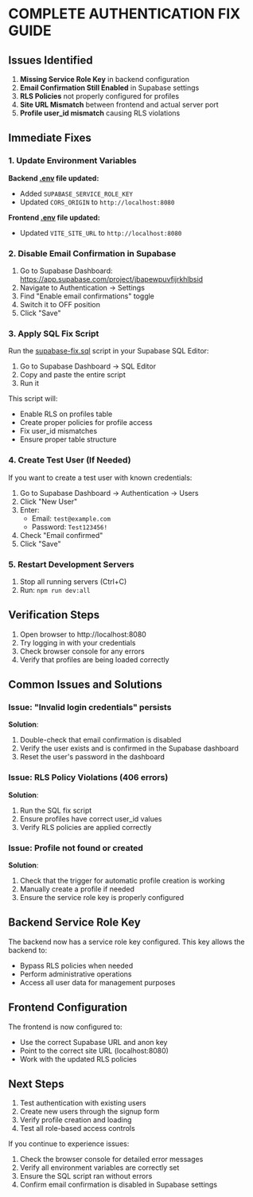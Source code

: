 # COMPLETE AUTHENTICATION FIX GUIDE

## Issues Identified

1. **Missing Service Role Key** in backend configuration
2. **Email Confirmation Still Enabled** in Supabase settings
3. **RLS Policies** not properly configured for profiles
4. **Site URL Mismatch** between frontend and actual server port
5. **Profile user_id mismatch** causing RLS violations

## Immediate Fixes

### 1. Update Environment Variables

**Backend [.env](file:///c:/Users/webbe/Documents/GitHub/career-pathways-31/.env) file updated:**
- Added `SUPABASE_SERVICE_ROLE_KEY`
- Updated `CORS_ORIGIN` to `http://localhost:8080`

**Frontend [.env](file:///c:/Users/webbe/Documents/GitHub/career-pathways-31/.env) file updated:**
- Updated `VITE_SITE_URL` to `http://localhost:8080`

### 2. Disable Email Confirmation in Supabase

1. Go to Supabase Dashboard: https://app.supabase.com/project/jbapewpuvfijrkhlbsid
2. Navigate to Authentication → Settings
3. Find "Enable email confirmations" toggle
4. Switch it to OFF position
5. Click "Save"

### 3. Apply SQL Fix Script

Run the [supabase-fix.sql](file:///c:/Users/webbe/Documents/GitHub/career-pathways-31/supabase-fix.sql) script in your Supabase SQL Editor:
1. Go to Supabase Dashboard → SQL Editor
2. Copy and paste the entire script
3. Run it

This script will:
- Enable RLS on profiles table
- Create proper policies for profile access
- Fix user_id mismatches
- Ensure proper table structure

### 4. Create Test User (If Needed)

If you want to create a test user with known credentials:

1. Go to Supabase Dashboard → Authentication → Users
2. Click "New User"
3. Enter:
   - Email: `test@example.com`
   - Password: `Test123456!`
4. Check "Email confirmed"
5. Click "Save"

### 5. Restart Development Servers

1. Stop all running servers (Ctrl+C)
2. Run: `npm run dev:all`

## Verification Steps

1. Open browser to http://localhost:8080
2. Try logging in with your credentials
3. Check browser console for any errors
4. Verify that profiles are being loaded correctly

## Common Issues and Solutions

### Issue: "Invalid login credentials" persists
**Solution**: 
1. Double-check that email confirmation is disabled
2. Verify the user exists and is confirmed in the Supabase dashboard
3. Reset the user's password in the dashboard

### Issue: RLS Policy Violations (406 errors)
**Solution**:
1. Run the SQL fix script
2. Ensure profiles have correct user_id values
3. Verify RLS policies are applied correctly

### Issue: Profile not found or created
**Solution**:
1. Check that the trigger for automatic profile creation is working
2. Manually create a profile if needed
3. Ensure the service role key is properly configured

## Backend Service Role Key

The backend now has a service role key configured. This key allows the backend to:
- Bypass RLS policies when needed
- Perform administrative operations
- Access all user data for management purposes

## Frontend Configuration

The frontend is now configured to:
- Use the correct Supabase URL and anon key
- Point to the correct site URL (localhost:8080)
- Work with the updated RLS policies

## Next Steps

1. Test authentication with existing users
2. Create new users through the signup form
3. Verify profile creation and loading
4. Test all role-based access controls

If you continue to experience issues:
1. Check the browser console for detailed error messages
2. Verify all environment variables are correctly set
3. Ensure the SQL script ran without errors
4. Confirm email confirmation is disabled in Supabase settings
